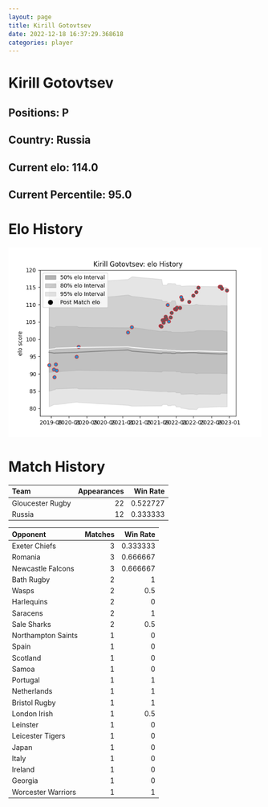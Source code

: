 ```yaml
---  
layout: page  
title: Kirill Gotovtsev  
date: 2022-12-18 16:37:29.368618  
categories: player  
---
```

# Kirill Gotovtsev

## Positions: P

## Country: Russia

## Current elo: 114.0

## Current Percentile: 95.0

# Elo History


![elo history](history_KirillGotovtsev.png)
# Match History


| Team             |   Appearances |   Win Rate |
|:-----------------|--------------:|-----------:|
| Gloucester Rugby |            22 |   0.522727 |
| Russia           |            12 |   0.333333 |

| Opponent           |   Matches |   Win Rate |
|:-------------------|----------:|-----------:|
| Exeter Chiefs      |         3 |   0.333333 |
| Romania            |         3 |   0.666667 |
| Newcastle Falcons  |         3 |   0.666667 |
| Bath Rugby         |         2 |   1        |
| Wasps              |         2 |   0.5      |
| Harlequins         |         2 |   0        |
| Saracens           |         2 |   1        |
| Sale Sharks        |         2 |   0.5      |
| Northampton Saints |         1 |   0        |
| Spain              |         1 |   0        |
| Scotland           |         1 |   0        |
| Samoa              |         1 |   0        |
| Portugal           |         1 |   1        |
| Netherlands        |         1 |   1        |
| Bristol Rugby      |         1 |   1        |
| London Irish       |         1 |   0.5      |
| Leinster           |         1 |   0        |
| Leicester Tigers   |         1 |   0        |
| Japan              |         1 |   0        |
| Italy              |         1 |   0        |
| Ireland            |         1 |   0        |
| Georgia            |         1 |   0        |
| Worcester Warriors |         1 |   1        |